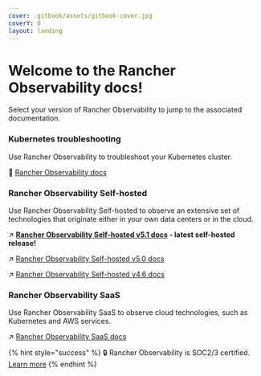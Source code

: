 ```yaml
---
cover: .gitbook/assets/gitbook-cover.jpg
coverY: 0
layout: landing
---
```


# Welcome to the Rancher Observability docs!

Select your version of Rancher Observability to jump to the associated documentation.

### Kubernetes troubleshooting

Use Rancher Observability to troubleshoot your Kubernetes cluster.

🚀 [Rancher Observability docs](https://docs.stackstate.com/)


### Rancher Observability Self-hosted

Use Rancher Observability Self-hosted to observe an extensive set of technologies that originate either in your own data centers or in the cloud.

↗️ **[Rancher Observability Self-hosted v5.1 docs](https://docs.stackstate.com/v/5.1/latest) - latest self-hosted release!**

↗️ [Rancher Observability Self-hosted v5.0 docs](https://docs.stackstate.com/v/5.0/)

↗️ [Rancher Observability Self-hosted v4.6 docs](https://docs.stackstate.com/v/4.6/)

### Rancher Observability SaaS

Use Rancher Observability SaaS to observe cloud technologies, such as Kubernetes and AWS services. 

↗️ [Rancher Observability SaaS docs](https://docs.stackstate.com/v/stackstate-saas/)

{% hint style="success" %}
🔒 Rancher Observability is SOC2/3 certified. [Learn more](https://www.stackstate.com/compliance)
{% endhint %}
